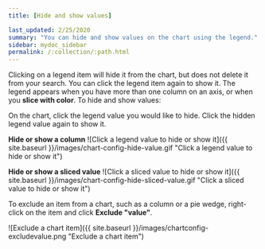 ```yaml
---
title: [Hide and show values]

last_updated: 2/25/2020
summary: "You can hide and show values on the chart using the legend."
sidebar: mydoc_sidebar
permalink: /:collection/:path.html
---
```

Clicking on a legend item will hide it from the chart, but does not delete it from your search. You can click the legend item again to show it. The legend appears when you have more than one column on an axis, or when you **slice with color**. To hide and show values:

On the chart, click the legend value you would like to hide. Click the hidden legend value again to show it.

**Hide or show a column**
![Click a legend value to hide or show it]({{ site.baseurl }}/images/chart-config-hide-value.gif "Click a legend value to hide or show it")

**Hide or show a sliced value**
![Click a sliced value to hide or show it]({{ site.baseurl }}/images/chart-config-hide-sliced-value.gif "Click a sliced value to hide or show it")

To exclude an item from a chart, such as a column or a pie wedge, right-click on the item and click **Exclude "value"**.

![Exclude a chart item]({{ site.baseurl }}/images/chartconfig-excludevalue.png "Exclude a chart item")
